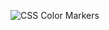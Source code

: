 ![CSS Color Markers](https://github.com/user-attachments/assets/a736fb20-39f4-44e2-be0e-4da38cd3c2c3)
